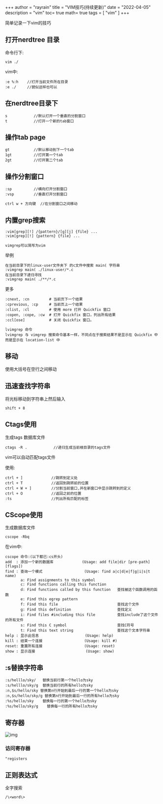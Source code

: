 +++
author = "rayrain"
title = "VIM技巧(持续更新)"
date = "2022-04-05"
description = "vim"
toc= true
math= true
tags = [
    "vim"
]
+++

 简单记录一下vim的技巧



## 打开nerdtree 目录

命令行下:

```
vim ./
```

vim中:

```
:e %:h    //打开当前文件所在目录
:e ./     //貌似这样也可以
```



## 在nerdtree目录下

```
s            //默认打开一个垂直的分割窗口
t            //打开一个新的tab窗口
```

##  操作tab page

```
gt           //默认移动到下一个tab
1gt          //打开第一个tab
2gt          //打开第二个tab
```

##  操作分割窗口

```
:sp          //横向打开分割窗口
:vsp         //垂直打开分割窗口
```

```
ctrl w + 方向键  //在分割窗口之间移动
```

## 内置grep搜索

```
:vim[grep][!] /{pattern}/[g][j] {file} ...
:vim[grep][!] {pattern} {file} ...

vimgrep可以简写为vim
```

举例

```
在当前目录下的linux-user文件夹下 的c文件中搜索 main( 字符串
:vimgrep main( ./linux-user/*.c
在当前目录下递归寻找
:vimgrep main( ./**/*.c
```

更多

```
:cnext, :cn         # 当前页下一个结果
:cprevious, :cp     # 当前页上一个结果
:clist, :cl         # 使用 more 打开 Quickfix 窗口
:copen, :cope, :cw  # 打开 Quickfix 窗口，列出所有结果
:ccl[ose]           # 关闭 Quickfix 窗口。
```

```
lvimgrep 命令
lvimgrep 与 vimgrep 搜索命令基本一样，不同点在于搜索结果不是显示在 Quickfix 中而是显示在 location-list 中
```

## 移动

使用大括号在空行之间移动

## 迅速查找字符串

将光标移动到字符串上然后输入

```
shift + 8
```





## Ctags使用

生成tags 数据库文件

```
ctags -R .            //递归生成当前根目录的tags文件
```

vim可以自动匹配tags文件

使用:

```
ctrl + ]             //跳转到定义处
ctrl + T             //返回到跳转前的位置
ctrl + W + ]         //分割当前窗口,并在新窗口中显示跳转到的定义
ctrl + O             //返回之前的位置
:ts                  //列出所有匹配的标签
```



## CScope使用

生成数据库文件

```
cscope -Rbq
```

在vim中:

```
cscope 命令:(以下都已:cs开头)
add  : 添加一个新的数据库             (Usage: add file|dir [pre-path] [flags])
find : 查询一个模式                   (Usage: find a|c|d|e|f|g|i|s|t name)
       a: Find assignments to this symbol
       c: Find functions calling this function
       d: Find functions called by this function   查找被这个函数调用的函数
       e: Find this egrep pattern
       f: Find this file                           查找这个文件
       g: Find this definition					   查找定义
       i: Find files #including this file          查找include了这个文件的所有文件
       s: Find this C symbol			           查找C符号
       t: Find this text string                    查找这个文本字符串
help : 显示此信息                     (Usage: help)
kill : 结束一个连接                   (Usage: kill #)
reset: 重置所有连接                   (Usage: reset)
show : 显示连接                       (Usage: show)

```





## :s替换字符串

```
:s/helllo/sky/   替换当前行第一个hello为sky
:s/helllo/sky/g  替换当前行的所有hello为sky
:n,$s/hello/sky 替换第n行开始到最后一行的第一个hello为sky
:n,$s/hello/sky/g 替换第n行开始到最后一行的所有hello为sky
:%s/hello/sky    替换每一行的第一个hello为sky
:%s/hello/sky/g    替换每一行的所有hello为sky

```

## 寄存器

![img](https://pic3.zhimg.com/v2-9752311b4c4e51ddb02f59ce25e4830e_b.jpg)

### 访问寄存器

```
"registers
```



## 正则表达式

全字搜索

```
/\<word\>
```

